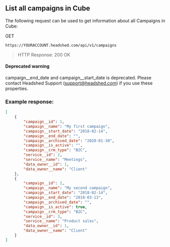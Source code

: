 ## List all campaigns in Cube

The following request can be used to get information about all Campaigns in Cube:

GET
```
https://YOURACCOUNT.headshed.com/api/v1/campaigns
```
> HTTP Response: 200 OK

#### Deprecated warning
campaign__end_date and campaign__start_date is deprecated. Please contact Headshed Support (support@headshed.com) if you use these properties. 

### Example response:
```json  
[
    {
        "campaign__id": 1,
        "campaign__name": "My first campaign",
        "campaign__start_date": "2018-02-14",
        "campaign__end_date": "",
        "campaign__archived_date": "2020-01-30",
        "campaign__is_active": "",
        "campaign__crm_type": "B2C",
        "service__id": 2,
        "service__name": "Meetings",
        "data_owner__id": 1,
        "data_owner__name": "Client"
    },
    {
        "campaign__id": 2,
        "campaign__name": "My second campaign",
        "campaign__start_date": "2018-02-14",
        "campaign__end_date": "2018-03-13",
        "campaign__archived_date": "",
        "campaign__is_active": true,
        "campaign__crm_type": "B2C",
        "service__id": 3,
        "service__name": "Product sales",
        "data_owner__id": 1,
        "data_owner__name": "Client"
    }
]
  ```

